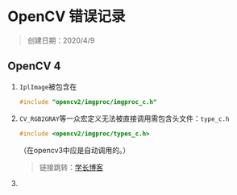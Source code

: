# OpenCV 错误记录

> 创建日期：2020/4/9

## OpenCV 4

1. `IplImage`被包含在 

   ```cpp
   #include "opencv2/imgproc/imgproc_c.h"
   ```

 

2. `CV_RGB2GRAY`等一众宏定义无法被直接调用需包含头文件：`type_c.h`

   ```cpp
   #include <opencv2/imgproc/types_c.h>
   ```

   （在opencv3中应是自动调用的。）

   > 链接跳转：[学长博客](https://blog.csdn.net/weixin_42374556/article/details/105422790)

 

3. 